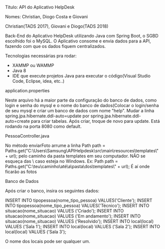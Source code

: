 Título: API do Aplicativo HelpDesk

Nomes: Christian, Diogo Costa e Giovani

Christian(TADS 2017), Giovani e Diogo(TADS 2018)

Back-End do Aplicativo HelpDesk utilizando Java com Spring Boot, o SGBD escolhido foi o MySQL. O Aplicativo consome e envia dados para a API, fazendo com que os dados fiquem centralizados.

Tecnologias necessárias pra rodar:

- XAMMP ou WAMMP
- Java 8
- IDE que execute projetos Java para executar o código(Visual Studio Code, Eclipse, idea, etc..)

application.properties

Neste arquivo há a maior parte da configuração do banco de dados, como login e senha do mysql e o nome do banco de dados(Colocar o login/senha de seu mysql e criar um banco de dados com nome "help".
Mudar a linha spring.jpa.hibernate.ddl-auto=update por spring.jpa.hibernate.ddl-auto=create para criar tabelas. Após criar, troque de novo para update.
Está rodando na porta 8080 como default.

PessoaController.java

No método enviarFoto arrume a linha Path path = Paths.get("C:\\Users\\Samsung\\APIHelpdesk\\src\\main\\resources\\templates\\" + url); pelo caminho da pasta templates em seu computador. NÃO se esqueça das \\ caso esteja no Windows.
Ex: Path path = Paths.get("C:\\teu\\caminho\\até\\a\\pasta\\dos\\templates\\" + url);
É aí onde ficarão as fotos

Banco de Dados

Após criar o banco, insira os seguintes dados:

INSERT INTO tipopessoa(nome_tipo_pessoa) VALUES('Cliente');
INSERT INTO tipopessoa(nome_tipo_pessoa) VALUES('Técnico');
INSERT INTO situacao(nome_situacao) VALUES ('Criado');
INSERT INTO situacao(nome_situacao) VALUES ('Em andamento');
INSERT INTO situacao(nome_situacao) VALUES ('Resolvido');
INSERT INTO local(local) VALUES ('Sala 1');
INSERT INTO local(local) VALUES ('Sala 2');
INSERT INTO local(local) VALUES ('Sala 3');

O nome dos locais pode ser qualquer um.
